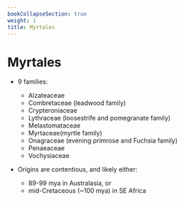 ```yaml
---
bookCollapseSection: true
weight: 1
title: Myrtales
---
```


# Myrtales

* 9 families:
  * Alzateaceae
  * Combretaceae (leadwood family)
  * Crypteroniaceae
  * Lythraceae (loosestrife and pomegranate family)
  * Melastomataceae
  * Myrtaceae(myrtle family)
  * Onagraceae (evening primrose and Fuchsia family)
  * Penaeaceae
  * Vochysiaceae
  
* Origins are contentious, and likely either:
  * 89-99 mya in Australasia, or
  * mid-Cretaceous (~100 mya) in SE Africa